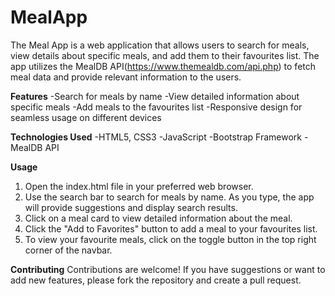 # MealApp
The Meal App is a web application that allows users to search for meals, view details about specific meals, and add them to their favourites list. The app utilizes the MealDB API(https://www.themealdb.com/api.php) to fetch meal data and provide relevant information to the users.

**Features**
-Search for meals by name
-View detailed information about specific meals
-Add meals to the favourites list
-Responsive design for seamless usage on different devices

**Technologies Used**
-HTML5, CSS3
-JavaScript
-Bootstrap Framework
-MealDB API

**Usage**
1. Open the index.html file in your preferred web browser.
2. Use the search bar to search for meals by name. As you type, the app will provide suggestions and display search results.
3. Click on a meal card to view detailed information about the meal.
4. Click the "Add to Favorites" button to add a meal to your favourites list.
5. To view your favourite meals, click on the toggle button in the top right corner of the navbar.

**Contributing**
Contributions are welcome! If you have suggestions or want to add new features, please fork the repository and create a pull request.
